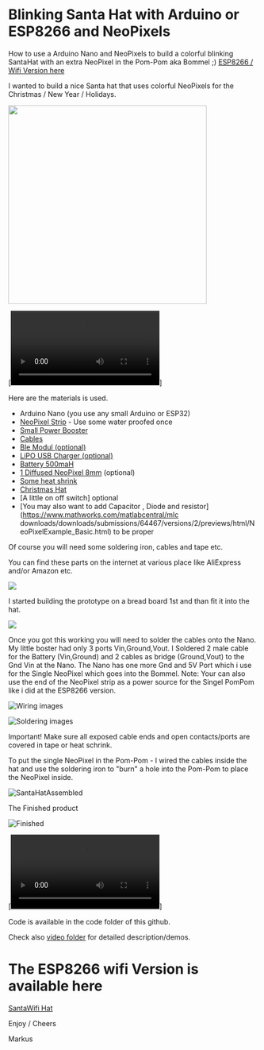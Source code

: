 # Blinking Santa Hat with Arduino or ESP8266 and NeoPixels

How to use a Arduino Nano and NeoPixels to build a colorful blinking SantaHat with an extra NeoPixel in the Pom-Pom aka Bommel ;)
[ESP8266 / Wifi Version here](https://github.com/markusvankempen/NeoPixel-SantaHat/blob/main/ESP8266-SantaHat.md)

I wanted to build a nice Santa hat that uses colorful NeoPixels for the Christmas / New Year / Holidays.

<img src="/images/santademo.png" width="400" />

[![Demo](/images/PXL_20201206_162019472.mp4)]

Here are the materials is used.

- Arduino Nano (you use any small Arduino or ESP32)
- [NeoPixel Strip](https://www.amazon.ca/CHINLY-Individually-Addressable-Waterproof-waterproof/dp/B01LSF4QDM) - Use some water proofed once
- [Small Power Booster](https://www.aliexpress.com/item/32891706812.html)
- [Cables](https://www.amazon.ca/Elegoo-120pcs-Multicolored-Breadboard-arduino/dp/B01EV70C78/)
- [Ble Modul (optional)](https://www.amazon.ca/DSD-TECH-SH-HC-08-Transceiver-Compatible/dp/B01N4P7T0H)
- [LiPO USB Charger (optional)](https://www.amazon.ca/Lithium-Overcharge-Over-Discharge-Over-Current-Protection/dp/B07KYGL71L/)
- [Battery 500maH](https://www.amazon.ca/Fytoo-500mAh-Battery-battery-Charger/dp/B0794ZPVSX/)
- [1 Diffused NeoPixel 8mm](https://www.amazon.ca/EDGELEC-Tri-Color-Multicolor-Resistors-Included/dp/B077X95LRZ/) (optional)
- [Some heat shrink](https://www.amazon.ca/Yosawa-Pieces-Heat-Shrink-Tubing/dp/B07SPRNMD5)
- [Christmas Hat](https://www.amazon.ca/Confortable-Velvet-Christmas-Favors-Adults/dp/B07G44K67L)
- [A little on off switch] optional
- [You may also want to add Capacitor , Diode and resistor](https://www.mathworks.com/matlabcentral/mlc downloads/downloads/submissions/64467/versions/2/previews/html/NeoPixelExample_Basic.html) to be proper

Of course you will need some soldering iron, cables and tape  etc.

You can find these parts on the internet at various place like AliExpress and/or Amazon etc.

![](/images/PXL_20201205_210550338.jpg)

I started building the prototype on a bread board 1st and than fit it into the hat. 

![](/images/PXL_20201206_200006135.jpg)

Once you got this working you will need to solder the cables onto the Nano. My little boster had only 3 ports Vin,Ground,Vout. I Soldered 2 male cable for the Battery (Vin,Ground) and 2 cables as bridge (Ground,Vout) to the Gnd Vin at the Nano. The Nano has one more Gnd and 5V Port which i use for the Single NeoPixel which goes into the Bommel. Note: Your can also use the end of the NeoPixel strip as a power source for the Singel PomPom like i did at the ESP8266 version.

![Wiring images](/images/SantaHatWiring.png)

![Soldering images](/images/PXL_20201207_155825910.jpg)

Important! Make sure all exposed cable ends and open contacts/ports are covered in tape or heat schrink. 

To put the single NeoPixel in the Pom-Pom - I wired the cables inside the hat and use the soldering iron to "burn" a hole into the Pom-Pom to place the NeoPixel inside.

![SantaHatAssembled](/images/SantaHatAssembled.jpg)

The Finished product

![Finished](/images/SantaHatA.png)

[![Video](/images/SantaHatBlinking.mp4)]

Code is available in the code folder of this github.

Check also [video folder](https://github.com/markusvankempen/NeoPixel-SantaHat/blob/main/videos/youtube.md) for detailed description/demos.

# The ESP8266 wifi Version is available here
[SantaWifi Hat](https://github.com/markusvankempen/NeoPixel-SantaHat/blob/main/ESP8266-SantaHat.md)


Enjoy / Cheers

Markus
